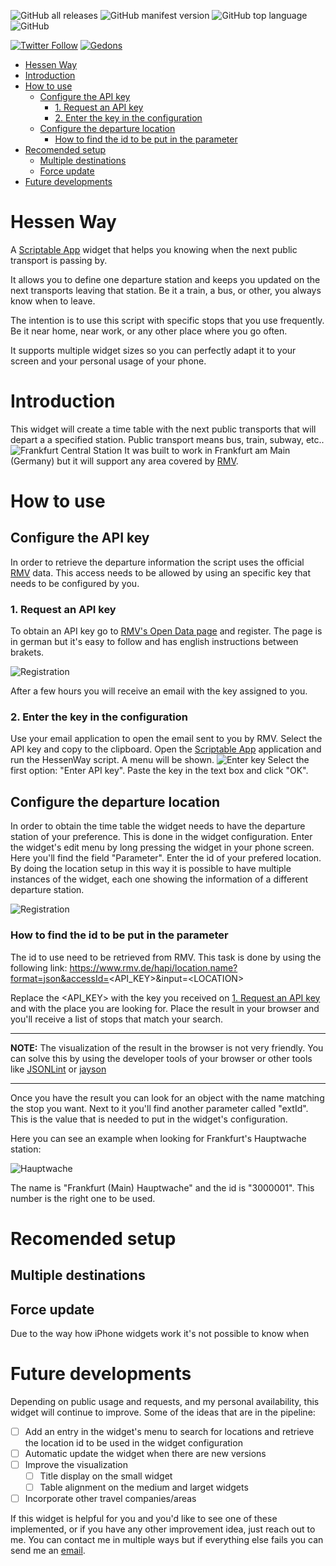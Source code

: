 
![GitHub all releases](https://img.shields.io/github/downloads/Nahoot/HessenWay/total?style=plastic&logo=GitHub)
![GitHub manifest version](https://img.shields.io/github/manifest-json/v/Nahoot/HessenWay?style=plastic)
![GitHub top language](https://img.shields.io/github/languages/top/Nahoot/HessenWay?style=plastic)
![GitHub](https://img.shields.io/github/license/Nahoot/HessenWay?style=plastic)

[![Twitter Follow](https://img.shields.io/twitter/follow/flaviogeraldes?style=social)](https://www.twitter.com/flaviogeraldes)
[![Gedons](https://img.shields.io/badge/Website-gedons.com-blue?style=plastic&logo=google%20chrome&link=https://www.gedons.com)](https://www.gedons.com)

- [Hessen Way](#hessen-way)
- [Introduction](#introduction)
- [How to use](#how-to-use)
  - [Configure the API key](#configure-the-api-key)
    - [1. Request an API key](#1-request-an-api-key)
    - [2. Enter the key in the configuration](#2-enter-the-key-in-the-configuration)
  - [Configure the departure location](#configure-the-departure-location)
    - [How to find the id to be put in the parameter](#how-to-find-the-id-to-be-put-in-the-parameter)
- [Recomended setup](#recomended-setup)
  - [Multiple destinations](#multiple-destinations)
  - [Force update](#force-update)
- [Future developments](#future-developments)


# Hessen Way
A [Scriptable App](https://scriptable.app/) widget that helps you knowing when the next public transport is passing by.

It allows you to define one departure station and keeps you updated on the next transports leaving that station. Be it a train, a bus, or other, you always know when to leave.

The intention is to use this script with specific stops that you use frequently. Be it near home, near work, or any other place where you go often.

It supports multiple widget sizes so you can perfectly adapt it to your screen and your personal usage of your phone.

# Introduction
This widget will create a time table with the next public transports that will depart a a specified station. Public transport means bus, train, subway, etc..
![Frankfurt Central Station](media/ffm_hbf.jpg)
It was built to work in Frankfurt am Main (Germany) but it will support any area covered by [RMV](https://www.rmv.de/c/en/homepage).



# How to use
## Configure the API key
In order to retrieve the departure information the script uses the official [RMV](https://www.rmv.de/c/en/homepage) data. This access needs to be allowed by using an specific key that needs to be configured by you.



### 1. Request an API key
  To obtain an API key go to [RMV's Open Data page](https://opendata.rmv.de/site/anmeldeseite.html) and register. The page is in german but it's easy to follow and has english instructions between brakets.

  ![Registration](media/RMVOpenDataRegistration_small.png)
 
  After a few hours you will receive an email with the key assigned to you.

### 2. Enter the key in the configuration
  Use your email application to open the email sent to you by RMV. Select the API key and copy to the clipboard. Open the [Scriptable App](https://scriptable.app/) application and run the HessenWay script. A menu will be shown.
  ![Enter key](media/ffm_hbf.jpg)
  Select the first option: "Enter API key".
  Paste the key in the text box and click "OK". 

## Configure the departure location
In order to obtain the time table the widget needs to have the departure station of your preference. This is done in the widget configuration.
Enter the widget's edit menu by long pressing the widget in your phone screen. Here you'll find the field "Parameter". Enter the id of your prefered location.
By doing the location setup in this way it is possible to have multiple instances of the widget, each one showing the information of a different departure station.

![Registration](media/RMVOpenDataRegistration_small.png)

### How to find the id to be put in the parameter
The id to use need to be retrieved from RMV. This task is done by using the following link: https://www.rmv.de/hapi/location.name?format=json&accessId=<API_KEY>&input=\<LOCATION>

Replace the <API_KEY> with the key you received on [1. Request an API key](#1-request-an-api-key) and <LOCATION> with the place you are looking for.
Place the result in your browser and you'll receive a list of stops that match your search.

---
**NOTE:**
The visualization of the result in the browser is not very friendly. You can solve this by using the developer tools of your browser or other tools like [JSONLint](https://jsonlint.com/) or [jayson](https://jayson.app/)

---

Once you have the result you can look for an object with the name matching the stop you want. Next to it you'll find another parameter called "extId". This is the value that is needed to put in the widget's configuration.

Here you can see an example when looking for Frankfurt's Hauptwache station:

![Hauptwache](media/RMVOpenData_Location_Hauptwache.png)

The name is "Frankfurt (Main) Hauptwache" and the id is "3000001". This number is the right one to be used.

# Recomended setup
## Multiple destinations
## Force update
Due to the way how iPhone widgets work it's not possible to know when 

# Future developments
Depending on public usage and requests, and my personal availability, this widget will continue to improve. Some of the ideas that are in the pipeline:
- [ ] Add an entry in the widget's menu to search for locations and retrieve the location id to be used in the widget configuration
- [ ] Automatic update the widget when there are new versions
- [ ] Improve the visualization
  - [ ] Title display on the small widget
  - [ ] Table alignment on the medium and larget widgets
- [ ] Incorporate other travel companies/areas

If this widget is helpful for you and you'd like to see one of these implemented, or if you have any other improvement idea, just reach out to me. You can contact me in multiple ways but if everything else fails you can send me an [email](mailto:flavio@gedons.com). 
